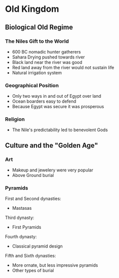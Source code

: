 # Old Kingdom

## Biological Old Regime

### The Niles Gift to the World

- 600 BC nomadic hunter gatherers
- Sahara Drying pushed towards river
- Black land near the river was good
- Red land away from the river would not sustain life
- Natural irrigation system

### Geographical Position

- Only two ways in and out of Egypt over land
- Ocean boarders easy to defend
- Because Egypt was secure it was prosperous

### Religion

- The Nile's predictability led to benevolent Gods

## Culture and the "Golden Age"

### Art

- Makeup and jewelery were very popular
- Above Ground burial

### Pyramids

First and Second dynasties:

- Mastasas

Third  dynasty:

- First Pyramids

Fourth dynasty:

- Classical pyramid design

Fifth and Sixth dynasties:

- More ornate, but less impressive pyramids
- Other types of burial
